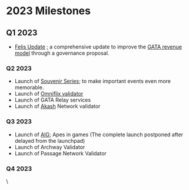 # 2023 Milestones

## Q1 2023

* [Felis Update](../../gata-constitution/governance-proposal-6.md) ; a comprehensive update to improve the [GATA revenue model](../dao-revenue.md) through a governance proposal.&#x20;

### Q2 2023

* Launch of [Souvenir Series](../dao-ventures/nft-collections/souvenir-series.md); to make important events even more memorable.&#x20;
* Launch of [Omniflix validator](../dao-ventures/gata-validators/)
* Launch of  GATA Relay services
* Launch of [Akash](../dao-ventures/gata-validators/) Network validator&#x20;

### Q3 2023

* Launch of [AIG](../../gata-game/aig-lore.md); Apes in games (The complete launch postponed after delayed from the launchpad)
* Launch of Archway Validator &#x20;
* Launch of Passage Network Validator

### Q4 2023

&#x20;\



